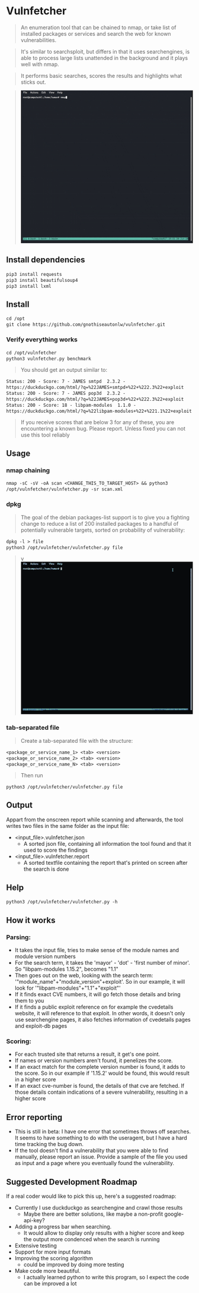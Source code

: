 # Vulnfetcher
> An enumeration tool that can be chained to nmap, or take list of installed packages or services and search the web for known vulnerabilities.

> It's similar to searchsploit, but differs in that it uses searchengines, is able to process large lists unattended in the background and it plays well with nmap.

> It performs basic searches, scores the results and highlights what sticks out.

> ![Vulnfetcher Nmap Demo](/demo/vulnfetcher_nmap_chain.gif)

## Install dependencies
```
pip3 install requests
pip3 install beautifulsoup4
pip3 install lxml
```
## Install
```
cd /opt
git clone https://github.com/gnothiseautonlw/vulnfetcher.git
```
### Verify everything works
```
cd /opt/vulnfetcher
python3 vulnfetcher.py benchmark
```
> You should get an output similar to:
```
Status: 200 - Score: 7 - JAMES smtpd  2.3.2 - https://duckduckgo.com/html/?q=%22JAMES+smtpd+%22+%222.3%22+exploit
Status: 200 - Score: 7 - JAMES pop3d  2.3.2 - https://duckduckgo.com/html/?q=%22JAMES+pop3d+%22+%222.3%22+exploit
Status: 200 - Score: 18 - libpam-modules  1.1.0 - https://duckduckgo.com/html/?q=%22libpam-modules+%22+%221.1%22+exploit 
```
> If you receive scores that are below 3 for any of these, you are encountering a known bug. Please report. Unless fixed you can not use this tool reliably

## Usage
### nmap chaining
```
nmap -sC -sV -oA scan <CHANGE_THIS_TO_TARGET_HOST> && python3 /opt/vulnfetcher/vulnfetcher.py -sr scan.xml
```
### dpkg
> The goal of the debian packages-list support is to give you a fighting change to reduce a list of 200 installed packages to a handful of potentially vulnerable targets, sorted on probability of vulnerability:
```
dpkg -l > file
python3 /opt/vulnfetcher/vulnfetcher.py file
```
> v![Vulnfetcher Dpkg Demo](/demo/vulnfetcher_dpkg_optimized.gif)
### tab-separated file
> Create a tab-separated file with the structure:
```
<package_or_service_name_1> <tab> <version>
<package_or_service_name_2> <tab> <version>
<package_or_service_name_N> <tab> <version>
```
> Then run
```
python3 /opt/vulnfetcher/vulnfetcher.py file
```
## Output
Appart from the onscreen report while scanning and afterwards, the tool writes two files in the same folder as the input file:
* <input_file>.vulnfetcher.json
   * A sorted json file, containing all information the tool found and that it used to score the findings
* <input_file>.vulnfetcher.report
   * A sorted textfile containing the report that's printed on screen after the search is done

## Help
```
python3 /opt/vulnfetcher/vulnfetcher.py -h
```
## How it works
### Parsing:
* It takes the input file, tries to make sense of the module names and module version numbers
* For the search term, it takes the 'mayor' - 'dot' - 'first number of minor'. So "libpam-modules 1.15.2", becomes "1.1"
* Then goes out on the web, looking with the search term: '"module_name"+"module_version"+exploit'. So in our example, it will look for '"libpam-modules"+"1.1"+"exploit"'
* If it finds exact CVE numbers, it will go fetch those details and bring them to you
* If it finds a public exploit reference on for example the cvedetails website, it will reference to that exploit. In other words, it doesn't only use searchengine pages, it also fetches information of cvedetails pages and exploit-db pages
### Scoring:
* For each trusted site that returns a result, it get's one point.
* If names or version numbers aren't found, it penelizes the score.
* If an exact match for the complete version number is found, it adds to the score. So in our example if '1.15.2' would be found, this would result in a higher score
* If an exact cve-number is found, the details of that cve are fetched. If those details contain indications of a severe vulnerability, resulting in a higher score

## Error reporting
* This is still in beta: I have one error that sometimes throws off searches. It seems to have something to do with the useragent, but I have a hard time tracking the bug down. 
* If the tool doesn't find a vulnerability that you were able to find manually, please report an issue. Provide a sample of the file you used as input and a page where you eventually found the vulnerability.

## Suggested Development Roadmap
If a real coder would like to pick this up, here's a suggested roadmap:
* Currently I use duckduckgo as searchengine and crawl those results
   * Maybe there are better solutions, like maybe a non-profit google-api-key?
* Adding a progress bar when searching.
   * It would allow to display only results with a higher score and keep the output more condenced when the search is running
* Extensive testing
* Support for more input formats
* Improving the scoring algorithm 
   * could be improved by doing more testing
* Make code more beautiful.
   * I actually learned python to write this program, so I expect the code can be improved a lot
